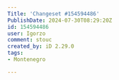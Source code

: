 ```yaml
---
Title: 'Changeset #154594486'
PublishDate: 2024-07-30T08:29:20Z
id: 154594486
user: Igorzo
comment: stouc
created_by: iD 2.29.0
tags:
- Montenegro

---
```

